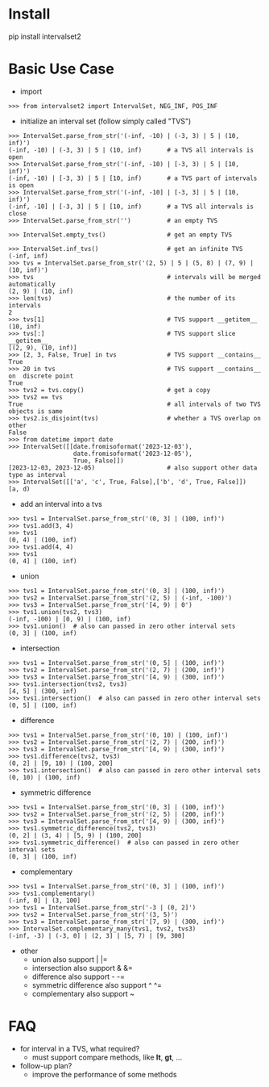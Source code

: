 Install
============================================================
pip install intervalset2


Basic Use Case
============================================================
- import 
```python3
>>> from intervalset2 import IntervalSet, NEG_INF, POS_INF
```
- initialize an interval set (follow simply called "TVS")
```python3
>>> IntervalSet.parse_from_str('(-inf, -10) | (-3, 3) | 5 | (10, inf)')
(-inf, -10) | (-3, 3) | 5 | (10, inf)       # a TVS all intervals is open
>>> IntervalSet.parse_from_str('(-inf, -10) | [-3, 3) | 5 | [10, inf)')
(-inf, -10) | [-3, 3) | 5 | [10, inf)       # a TVS part of intervals is open
>>> IntervalSet.parse_from_str('(-inf, -10] | [-3, 3] | 5 | [10, inf)')
(-inf, -10] | [-3, 3] | 5 | [10, inf)       # a TVS all intervals is close
>>> IntervalSet.parse_from_str('')          # an empty TVS

>>> IntervalSet.empty_tvs()                 # get an empty TVS

>>> IntervalSet.inf_tvs()                   # get an infinite TVS
(-inf, inf)
>>> tvs = IntervalSet.parse_from_str('(2, 5) | 5 | (5, 8) | (7, 9) | (10, inf)')
>>> tvs                                     # intervals will be merged automatically
(2, 9) | (10, inf)  
>>> len(tvs)                                # the number of its intervals
2  
>>> tvs[1]                                  # TVS support __getitem__
(10, inf)  
>>> tvs[:]                                  # TVS support slice __getitem__
[(2, 9), (10, inf)]  
>>> [2, 3, False, True] in tvs              # TVS support __contains__
True 
>>> 20 in tvs                               # TVS support __contains__ on  discrete point
True 
>>> tvs2 = tvs.copy()                       # get a copy
>>> tvs2 == tvs  
True                                        # all intervals of two TVS objects is same
>>> tvs2.is_disjoint(tvs)                   # whether a TVS overlap on other
False                                       
>>> from datetime import date
>>> IntervalSet([[date.fromisoformat('2023-12-03'), 
                  date.fromisoformat('2023-12-05'), 
                  True, False]])
[2023-12-03, 2023-12-05)                    # also support other data type as interval 
>>> IntervalSet([['a', 'c', True, False],['b', 'd', True, False]])
[a, d)
```
- add an interval into a tvs
```python3
>>> tvs1 = IntervalSet.parse_from_str('(0, 3] | (100, inf)')
>>> tvs1.add(3, 4)
>>> tvs1
(0, 4) | (100, inf)
>>> tvs1.add(4, 4)
>>> tvs1
(0, 4] | (100, inf)
```
- union
```python3
>>> tvs1 = IntervalSet.parse_from_str('(0, 3] | (100, inf)')
>>> tvs2 = IntervalSet.parse_from_str('(2, 5) | (-inf, -100)')
>>> tvs3 = IntervalSet.parse_from_str('[4, 9) | 0')
>>> tvs1.union(tvs2, tvs3)
(-inf, -100) | [0, 9) | (100, inf)
>>> tvs1.union()  # also can passed in zero other interval sets
(0, 3] | (100, inf)
```
- intersection
```python3
>>> tvs1 = IntervalSet.parse_from_str('(0, 5] | (100, inf)')
>>> tvs2 = IntervalSet.parse_from_str('(2, 7) | (200, inf)')
>>> tvs3 = IntervalSet.parse_from_str('[4, 9) | (300, inf)')
>>> tvs1.intersection(tvs2, tvs3)
[4, 5] | (300, inf)
>>> tvs1.intersection()  # also can passed in zero other interval sets
(0, 5] | (100, inf)
```
- difference
```python3
>>> tvs1 = IntervalSet.parse_from_str('(0, 10) | (100, inf)')
>>> tvs2 = IntervalSet.parse_from_str('(2, 7) | (200, inf)')
>>> tvs3 = IntervalSet.parse_from_str('[4, 9) | (300, inf)')
>>> tvs1.difference(tvs2, tvs3)
(0, 2] | [9, 10) | (100, 200]
>>> tvs1.intersection()  # also can passed in zero other interval sets
(0, 10) | (100, inf)
```
- symmetric difference
```python3
>>> tvs1 = IntervalSet.parse_from_str('(0, 3] | (100, inf)')
>>> tvs2 = IntervalSet.parse_from_str('(2, 5) | (200, inf)')
>>> tvs3 = IntervalSet.parse_from_str('[4, 9) | (300, inf)')
>>> tvs1.symmetric_difference(tvs2, tvs3)
(0, 2] | (3, 4) | [5, 9) | (100, 200]
>>> tvs1.symmetric_difference()  # also can passed in zero other interval sets
(0, 3] | (100, inf) 
```
- complementary
```python3
>>> tvs1 = IntervalSet.parse_from_str('(0, 3] | (100, inf)')
>>> tvs1.complementary()
(-inf, 0] | (3, 100]
>>> tvs1 = IntervalSet.parse_from_str('-3 | (0, 2]')
>>> tvs2 = IntervalSet.parse_from_str('(3, 5)')
>>> tvs3 = IntervalSet.parse_from_str('[7, 9) | (300, inf)')
>>> IntervalSet.complementary_many(tvs1, tvs2, tvs3)
(-inf, -3) | (-3, 0] | (2, 3] | [5, 7) | [9, 300]
```
- other
    - union also support | |=
    - intersection also support & &=
    - difference also support  - -=
    - symmetric difference also support ^ ^=
    - complementary also support ~

FAQ
============================================================
- for interval in a TVS, what required?
  - must support compare methods, like __lt__, __gt__, ...
- follow-up plan?
  - improve the performance of some methods